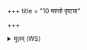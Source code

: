 +++
title = "10 मरुतो वृष्ट्या"

+++
<details><summary>मूलम् (WS)</summary>

मरुतो वृष्ट्या न आ गत सत्यधर्माण ऊतये ।  
अपराह्नेषु जिन्वत ॥ ११ ॥
</details>